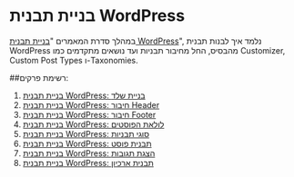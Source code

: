 # בניית תבנית WordPress
במהלך סדרת המאמרים "[בניית תבנית WordPress](https://www.dorzki.co.il/series/building-wordpress-theme/)", נלמד איך לבנות תבנית WordPress מהבסיס, החל מחיבור תבניות ועד נושאים מתקדמים כמו Customizer, Custom Post Types ו-Taxonomies.

##רשימת פרקים:
1. [בניית תבנית WordPress: בניית שלד](https://www.dorzki.co.il/building-wordpress-theme-getting-started/)
1. [בניית תבנית WordPress: חיבור Header](https://www.dorzki.co.il/building-wordpress-theme-header/)
1. [בניית תבנית WordPress: חיבור Footer](https://www.dorzki.co.il/building-wordpress-theme-footer/)
1. [בניית תבנית WordPress: לולאת הפוסטים](https://www.dorzki.co.il/building-wordpress-theme-the-loop/)
1. [בניית תבנית WordPress: סוגי תבניות](https://www.dorzki.co.il/building-wordpress-theme-template-types/)
1. [בניית תבנית WordPress: תבנית פוסט](https://www.dorzki.co.il/building-wordpress-theme-single-post/)
1. [בניית תבנית WordPress: הצגת תגובות](https://www.dorzki.co.il/building-wordpress-theme-show-comments/)
1. [בניית תבנית WordPress: תבנית ארכיון](https://www.dorzki.co.il/building-wordpress-theme-archive-page/)

